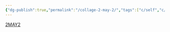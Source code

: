 ```yaml
---
{"dg-publish":true,"permalink":"/collage-2-may-2/","tags":["c/self","c/jonny","c/green","c/house","c/key","c/number","c/arrow","c/wall","c/white"],"created":"2024-01-05T11:34:18.947-05:00","updated":"2024-01-05T11:34:52.039-05:00"}
---
```



[2MAY2](https://www.instagram.com/p/CeL6XTQOHeW/)
